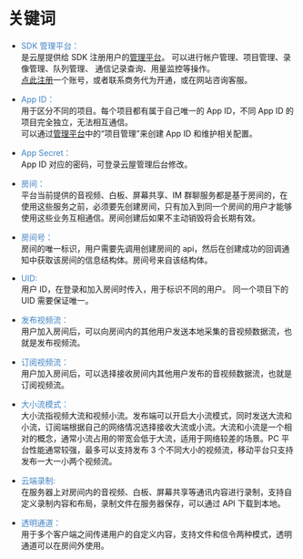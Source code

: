 # 关键词

- <font style="color:#4183c4;">SDK 管理平台：</font>  
  是云屋提供给 SDK 注册用户的[管理平台](https://sdk.cloudroom.com/mgr_sdk/)。 可以进行帐户管理、项目管理、录像管理、队列管理、 通信记录查询、用量监控等操作。  
  [点此注册](https://sdk.cloudroom.com/mgr_sdk/register.html)一个账号，或者联系商务代为开通，或在网站咨询客服。

- <font style="color:#4183c4;">App ID：</font>  
  用于区分不同的项目。每个项目都有属于自己唯一的 App ID，不同 App ID 的项目完全独立，无法相互通信。  
  可以通过[管理平台](https://sdk.cloudroom.com/mgr_sdk/)中的“项目管理”来创建 App ID 和维护相关配置。

- <font id="appSecret" style="color:#4183c4;" >App Secret：</font>  
  App ID 对应的密码，可登录云屋管理后台修改。

<!-- - <font style="color:#4183c4;">token：</font>
云屋提供的token生成器生成的授权令牌。它具有动态性、时效性,可以替换appSecret用于登录鉴权。 -->

- <font id="room" style="color:#4183c4;" >房间：</font>  
  平台当前提供的音视频、白板、屏幕共享、IM 群聊服务都是基于房间的，在使用这些服务之前，必须要先创建房间，只有加入到同一个房间的用户才能够使用这些业务互相通信。房间创建后如果不主动销毁将会长期有效。

- <font style="color:#4183c4;">房间号：</font>  
  房间的唯一标识，用户需要先调用创建房间的 api，然后在创建成功的回调通知中获取该房间的信息结构体。房间号来自该结构体。

- <font id="UID" style="color:#4183c4;" >UID: </font>  
  用户 ID，在登录和加入房间时传入，用于标识不同的用户。 同一个项目下的 UID 需要保证唯一。

- <font style="color:#4183c4;">发布视频流：</font>  
  用户加入房间后，可以向房间内的其他用户发送本地采集的音视频数据流，也就是发布视频流。

- <font style="color:#4183c4;">订阅视频流：</font>  
  用户加入房间后，可以选择接收房间内其他用户发布的音视频数据流，也就是订阅视频流。

- <font id="stream" style="color:#4183c4;">大小流模式：</font>  
  大小流指视频大流和视频小流。发布端可以开启大小流模式，同时发送大流和小流，订阅端根据自己的网络情况选择接收大流或小流。大流和小流是一个相对的概念，通常小流占用的带宽会低于大流，适用于网络较差的场景。PC 平台性能通常较强，最多可以支持发布 3 个不同大小的视频流，移动平台只支持发布一大一小两个视频流。

- <font style="color:#4183c4;">云端录制: </font>  
  在服务器上对房间内的音视频、白板、屏幕共享等通讯内容进行录制，支持自定义录制内容和布局，录制文件在服务器保存，可以通过 API 下载到本地。

- <font style="color:#4183c4;" id="transparentPassage">透明通道：</font>  
  用于多个客户端之间传递用户的自定义内容，支持文件和信令两种模式，透明通道可以在房间外使用。

<!-- - <font style="color:#4183c4;" id="cookie">cookie: </font>
指接口cookie参数，提供给业务层的命令上下文本地缓存机制（cookie不会在网络上传输）。 在命令响应回调接口里传回给业务层，回调之后cookie数据就会自动消毁。
用法举例：业务层分别向A、B各发一条消息（将目标用户的id存在cookie里）， 在失败回调接口里可从cookie取回用户id， 就能知道发给谁的消息失败了。 -->
